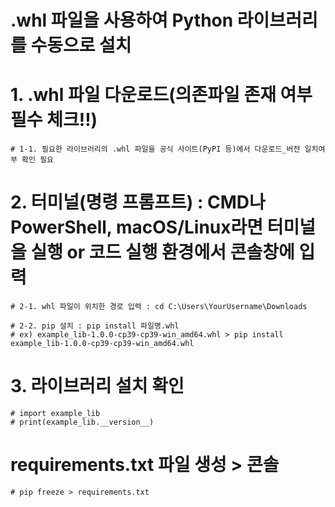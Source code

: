 # .whl 파일을 사용하여 Python 라이브러리를 수동으로 설치

# 1. .whl 파일 다운로드(의존파일 존재 여부 필수 체크!!)

    # 1-1. 필요한 라이브러리의 .whl 파일을 공식 사이트(PyPI 등)에서 다운로드_버전 일치여부 확인 필요

# 2. 터미널(명령 프롬프트) : CMD나 PowerShell, macOS/Linux라면 터미널을 실행 or 코드 실행 환경에서 콘솔창에 입력

    # 2-1. whl 파일이 위치한 경로 입력 : cd C:\Users\YourUsername\Downloads

    # 2-2. pip 설치 : pip install 파일명.whl 
    # ex) example_lib-1.0.0-cp39-cp39-win_amd64.whl > pip install example_lib-1.0.0-cp39-cp39-win_amd64.whl

# 3. 라이브러리 설치 확인

    # import example_lib 
    # print(example_lib.__version__)

# requirements.txt 파일 생성 > 콘솔
    
    # pip freeze > requirements.txt

# 